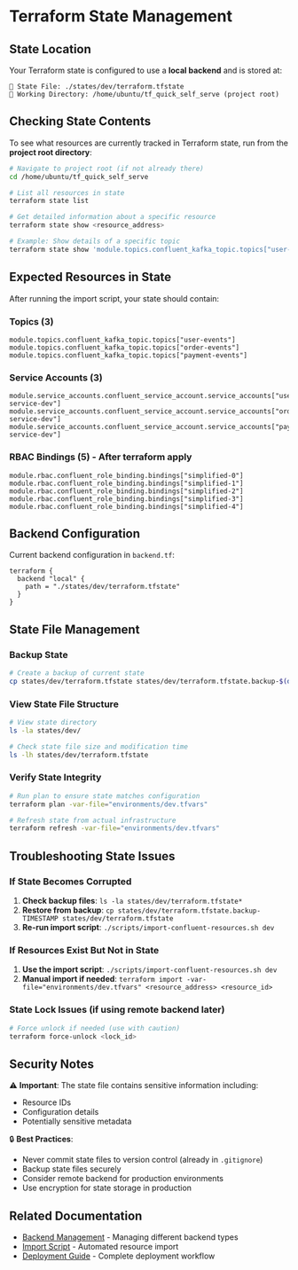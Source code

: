 # Terraform State Management

## State Location

Your Terraform state is configured to use a **local backend** and is stored at:

```
📍 State File: ./states/dev/terraform.tfstate
📂 Working Directory: /home/ubuntu/tf_quick_self_serve (project root)
```

## Checking State Contents

To see what resources are currently tracked in Terraform state, run from the **project root directory**:

```bash
# Navigate to project root (if not already there)
cd /home/ubuntu/tf_quick_self_serve

# List all resources in state
terraform state list

# Get detailed information about a specific resource
terraform state show <resource_address>

# Example: Show details of a specific topic
terraform state show 'module.topics.confluent_kafka_topic.topics["user-events"]'
```

## Expected Resources in State

After running the import script, your state should contain:

### Topics (3)
```
module.topics.confluent_kafka_topic.topics["user-events"]
module.topics.confluent_kafka_topic.topics["order-events"] 
module.topics.confluent_kafka_topic.topics["payment-events"]
```

### Service Accounts (3)
```
module.service_accounts.confluent_service_account.service_accounts["user-service-dev"]
module.service_accounts.confluent_service_account.service_accounts["order-service-dev"]
module.service_accounts.confluent_service_account.service_accounts["payment-service-dev"]
```

### RBAC Bindings (5) - After terraform apply
```
module.rbac.confluent_role_binding.bindings["simplified-0"]
module.rbac.confluent_role_binding.bindings["simplified-1"]
module.rbac.confluent_role_binding.bindings["simplified-2"]
module.rbac.confluent_role_binding.bindings["simplified-3"]
module.rbac.confluent_role_binding.bindings["simplified-4"]
```

## Backend Configuration

Current backend configuration in `backend.tf`:

```hcl
terraform {
  backend "local" {
    path = "./states/dev/terraform.tfstate"
  }
}
```

## State File Management

### Backup State
```bash
# Create a backup of current state
cp states/dev/terraform.tfstate states/dev/terraform.tfstate.backup-$(date +%Y%m%d_%H%M%S)
```

### View State File Structure
```bash
# View state directory
ls -la states/dev/

# Check state file size and modification time  
ls -lh states/dev/terraform.tfstate
```

### Verify State Integrity
```bash
# Run plan to ensure state matches configuration
terraform plan -var-file="environments/dev.tfvars"

# Refresh state from actual infrastructure
terraform refresh -var-file="environments/dev.tfvars"
```

## Troubleshooting State Issues

### If State Becomes Corrupted
1. **Check backup files**: `ls -la states/dev/terraform.tfstate*`
2. **Restore from backup**: `cp states/dev/terraform.tfstate.backup-TIMESTAMP states/dev/terraform.tfstate`
3. **Re-run import script**: `./scripts/import-confluent-resources.sh dev`

### If Resources Exist But Not in State
1. **Use the import script**: `./scripts/import-confluent-resources.sh dev`
2. **Manual import if needed**: `terraform import -var-file="environments/dev.tfvars" <resource_address> <resource_id>`

### State Lock Issues (if using remote backend later)
```bash
# Force unlock if needed (use with caution)
terraform force-unlock <lock_id>
```

## Security Notes

⚠️ **Important**: The state file contains sensitive information including:
- Resource IDs
- Configuration details
- Potentially sensitive metadata

🔒 **Best Practices**:
- Never commit state files to version control (already in `.gitignore`)
- Backup state files securely
- Consider remote backend for production environments
- Use encryption for state storage in production

## Related Documentation

- [Backend Management](../BACKEND_MANAGEMENT.md) - Managing different backend types
- [Import Script](../scripts/import-confluent-resources.sh) - Automated resource import
- [Deployment Guide](../HOW_TO_RUN.md) - Complete deployment workflow